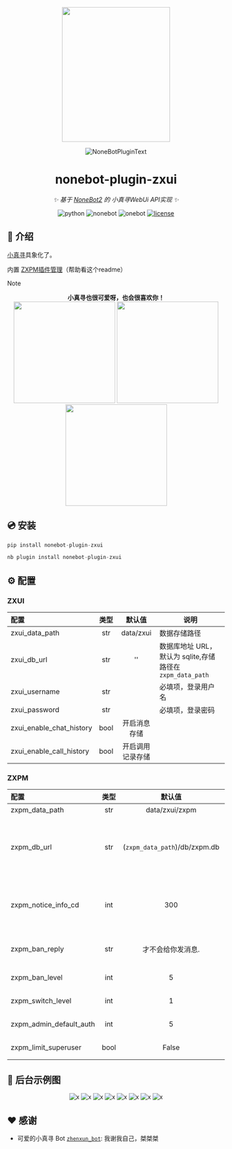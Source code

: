 <div align=center>

<img width="250" height="312" src="https://github.com/HibiKier/nonebot-plugin-zxui/blob/main/docs_image/tt.jpg"/>

</div>

<div align="center">

<p>
  <img src="https://raw.githubusercontent.com/lgc-NB2Dev/readme/main/template/plugin.svg" alt="NoneBotPluginText">
</p>

# nonebot-plugin-zxui

_✨ 基于 [NoneBot2](https://github.com/nonebot/nonebot2) 的 小真寻WebUi API实现 ✨_

![python](https://img.shields.io/badge/python-v3.10%2B-blue)
![nonebot](https://img.shields.io/badge/nonebot-v2.1.3-yellow)
![onebot](https://img.shields.io/badge/onebot-v11-black)
[![license](https://img.shields.io/badge/license-AGPL3.0-FE7D37)](https://github.com/HibiKier/zhenxun_bot/blob/main/LICENSE)

</div>

## 📖 介绍

[小真寻](https://github.com/HibiKier/zhenxun_bot)具象化了。  

内置 [ZXPM插件管理](https://github.com/HibiKier/nonebot-plugin-zxpm)（帮助看这个readme）

> [!NOTE]
>
> <div align="center"><b>小真寻也很可爱呀，也会很喜欢你！</b></div>
>
> <div align="center">
> <img width="235" height="235" src="https://github.com/HibiKier/nonebot-plugin-zxui/blob/main/docs_image/tt3.png"/>
> <img width="235" height="235" src="https://github.com/HibiKier/nonebot-plugin-zxui/blob/main/docs_image/tt1.png"/>
> <img width="235" height="235" src="https://github.com/HibiKier/nonebot-plugin-zxui/blob/main/docs_image/tt2.png"/>
> </div>

## 💿 安装

```python
pip install nonebot-plugin-zxui
```

```python
nb plugin install nonebot-plugin-zxui
```

## ⚙️ 配置

### ZXUI

| 配置                    | 类型 |            默认值             | 说明                                                             |
| :---------------------- | :--: | :---------------------------: | ---------------------------------------------------------------- |       
| zxui_data_path          | str  |           data/zxui           | 数据存储路径
|zxui_db_url| str| '' | 数据库地址 URL，默认为 sqlite,存储路径在`zxpm_data_path`|
| zxui_username          | str  |                      | 必填项，登录用户名
| zxui_password          | str  |                      | 必填项，登录密码
| zxui_enable_chat_history          | bool  | 开启消息存储                    | 
| zxui_enable_call_history          | bool  | 开启调用记录存储                    |


### ZXPM

| 配置                    | 类型 |            默认值             | 说明                                                             |
| :---------------------- | :--: | :---------------------------: | ---------------------------------------------------------------- |    
| zxpm_data_path          | str  |           data/zxui/zxpm           | 数据存储路径                                                     |
| zxpm_db_url             | str  | (`zxpm_data_path`)/db/zxpm.db | 数据库地址 URL，默认为 sqlite,存储路径在`zxpm_data_path`下       |
| zxpm_notice_info_cd     | int  |              300              | 群/用户权限检测等各种检测提示信息 cd，为 0 时或永久 ban 时不提醒 |
| zxpm_ban_reply          | str  |       才不会给你发消息.       | 用户被 ban 时回复消息，为空时不回复                              |
| zxpm_ban_level          | int  |               5               | 使用 ban 功能的对应权限                                          |
| zxpm_switch_level       | int  |               1               | 使用开关功能的对应权限                                           |
| zxpm_admin_default_auth | int  |               5               | 群组管理员默认权限                                               |
| zxpm_limit_superuser               | bool  |           False            | 是否限制超级用户     


## 🎁 后台示例图

<div align="center">

![x](https://raw.githubusercontent.com/HibiKier/nonebot-plugin-zxui/main/docs_image/0.png)
![x](https://raw.githubusercontent.com/HibiKier/nonebot-plugin-zxui/main/docs_image/1.png)
![x](https://raw.githubusercontent.com/HibiKier/nonebot-plugin-zxui/main/docs_image/2.png)
![x](https://raw.githubusercontent.com/HibiKier/nonebot-plugin-zxui/main/docs_image/3.png)
![x](https://raw.githubusercontent.com/HibiKier/nonebot-plugin-zxui/main/docs_image/4.png)
![x](https://raw.githubusercontent.com/HibiKier/nonebot-plugin-zxui/main/docs_image/5.png)
![x](https://raw.githubusercontent.com/HibiKier/nonebot-plugin-zxui/main/docs_image/6.png)
![x](https://raw.githubusercontent.com/HibiKier/nonebot-plugin-zxui/main/docs_image/7.png)

</div>

## ❤ 感谢

- 可爱的小真寻 Bot [`zhenxun_bot`](https://github.com/HibiKier/zhenxun_bot): 我谢我自己，桀桀桀
